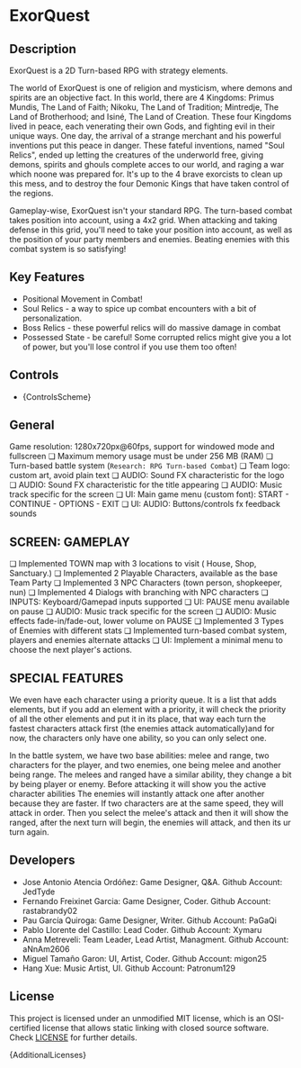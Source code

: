 # ExorQuest

## Description

ExorQuest is a 2D Turn-based RPG with strategy elements.

The world of ExorQuest is one of religion and mysticism, where demons and spirits are an objective fact. In this world, there are 4 Kingdoms: Primus Mundis, The Land of Faith; Nikoku, The Land of Tradition; Mintredje, The Land of Brotherhood; and Isiné, The Land of Creation. These four Kingdoms lived in peace, each venerating their own Gods, and fighting evil in their unique ways. One day, the arrival of a strange merchant and his powerful inventions put this peace in danger. These fateful inventions, named "Soul Relics", ended up letting the creatures of the underworld free, giving demons, spirits and ghouls complete acces to our world, and raging a war which noone was prepared for. It's up to the 4 brave exorcists to clean up this mess, and to destroy the four Demonic Kings that have taken control of the regions.

Gameplay-wise, ExorQuest isn't your standard RPG. The turn-based combat takes position into account, using a 4x2 grid. When attacking and taking defense in this grid, you'll need to take your position into account, as well as the position of your party members and enemies. Beating enemies with this combat system is so satisfying!

## Key Features

 - Positional Movement in Combat! 
 - Soul Relics - a way to spice up combat encounters with a bit of personalization.
 - Boss Relics - these powerful relics will do massive damage in combat
 - Possessed State - be careful! Some corrupted relics might give you a lot of power, but you'll lose control if you use them too often!
 
## Controls

 - {ControlsScheme}

## General

Game resolution: 1280x720px@60fps, support for windowed mode and fullscreen
❏ Maximum memory usage must be under 256 MB (RAM)
❏ Turn-based battle system (`Research: RPG Turn-based Combat`)
❏ Team logo: custom art, avoid plain text
❏ AUDIO: Sound FX characteristic for the logo
❏ AUDIO: Sound FX characteristic for the title appearing
❏ AUDIO: Music track specific for the screen
❏ UI: Main game menu (custom font): START - CONTINUE - OPTIONS - EXIT
❏ UI: AUDIO: Buttons/controls fx feedback sounds

## SCREEN: GAMEPLAY

❏ Implemented TOWN map with 3 locations to visit ( House, Shop,
Sanctuary.)
❏ Implemented 2 Playable Characters, available as the base Team Party
❏ Implemented 3 NPC Characters (town person, shopkeeper, nun)
❏ Implemented 4 Dialogs with branching with NPC characters 
❏ INPUTS: Keyboard/Gamepad inputs supported
❏ UI: PAUSE menu available on pause
❏ AUDIO: Music track specific for the screen
❏ AUDIO: Music effects fade-in/fade-out, lower volume on PAUSE
❏ Implemented 3 Types of Enemies with different stats
❏ Implemented turn-based combat system, players and enemies alternate attacks
❏ UI: Implement a minimal menu to choose the next player's actions.

## SPECIAL FEATURES

We even have each character using a priority queue. It is a list that adds elements, but if you add an element
with a priority, it will check the priority of all the other elements and put it in its place, that way each turn
the fastest characters attack first (the enemies attack automatically)and for now, the characters only have
one ability, so you can only select one.

In the battle system, we have two base abilities: melee and range, two characters for the player, and two enemies,
one being melee and another being range. The melees and ranged have a similar ability, they change a bit by 
being player or enemy. Before attacking it will show you the active character abilities
The enemies will instantly attack one after another because they are faster. If two characters are at the same speed,
they will attack in order. Then you select the melee's attack and then it will show the ranged, after the next 
turn will begin, the enemies will attack, and then its ur turn again.

## Developers

 - Jose Antonio Atencia Ordóñez: Game Designer, Q&A.
   Github Account: JedTyde
 - Fernando Freixinet Garcia: Game Designer, Coder.
   Github Account: rastabrandy02
 - Pau García Quiroga: Game Designer, Writer.
   Github Account: PaGaQi
 - Pablo Llorente del Castillo: Lead Coder.
   Github Account: Xymaru
 - Anna Metreveli: Team Leader, Lead Artist, Managment.
   Github Account: aNnAm2606
 - Miguel Tamaño Garon: UI, Artist, Coder.
   Github Account: migon25
 - Hang Xue: Music Artist, UI.
   Github Account: Patronum129


## License

This project is licensed under an unmodified MIT license, which is an OSI-certified license that allows static linking with closed source software. Check [LICENSE](LICENSE) for further details.

{AdditionalLicenses}
